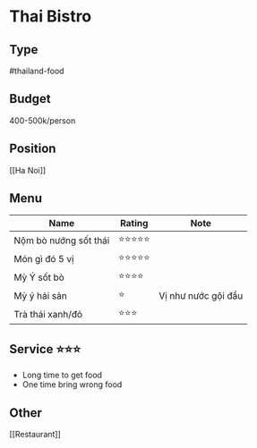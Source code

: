 # Thai Bistro

## Type
#thailand-food 
## Budget
400-500k/person
## Position
[[Ha Noi]]
## Menu
| Name | Rating | Note |
| --- | --- | --- |
| Nộm bò nướng sốt thái | ⭐⭐⭐⭐⭐ |  |
| Món gì đó 5 vị | ⭐⭐⭐⭐⭐ |  |
| Mỳ Ý sốt bò | ⭐⭐⭐⭐ |  |
| Mỳ ý hải sản | ⭐ | Vị như nước gội đầu |
| Trà thái xanh/đỏ | ⭐⭐⭐ |  |
## Service ⭐⭐⭐
- Long time to get food
- One time bring wrong food
## Other



[[Restaurant]]
